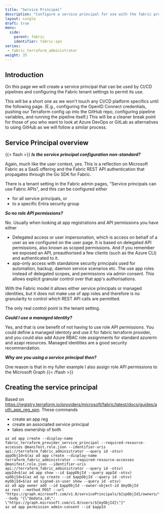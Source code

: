 ```yaml
---
title: "Service Principal"
description: "Configure a service principal for use with the fabric provider."
layout: single
draft: true
menu:
  side:
    parent: fabric
    identifier: fabric-spn
series:
 - fabric_terraform_administrator
weight: 35
---
```


## Introduction

On this page we will create a service principal that can be used by CI/CD pipelines and configuring the Fabric tenant settings to permit its use.

This will be a short one as we won't touch any CI/CD platform specifics until the following page. (E.g., configuring the OpenID Connect credentials, pushing our Terraform config up into the GitHub repo, configuring pipeline variables, and running the pipeline itself.) This will be a cleaner break point for those of you who want to look at Azure DevOps or GitLab as alternatives to using GitHub as we will follow a similar process.

## Service Principal overview

{{< flash >}}
**_Is the service principal configuration non-standard?_**

Again, much like the user context, yes. This is a reflection on Microsoft Fabric as a SaaS offering and the Fabric REST API authentication that propagates through the Go SDK for Fabric.

There is a tenant setting in the Fabric admin pages, "Service principals can use Fabric APIs", and this can be configured either

- for all service principals, or
- to a specific Entra security group

**_So no role API permissions?_**

No. Usually when looking at app registrations and API permissions you have either

- Delegated access or user impersonation, which is access on behalf of a user as we configured on the user  page. It is based on delegated API permissions, also known as scoped permissions. And if you remember we exposed an API, preauthorised a few clients (such as the Azure CLI) and authenticated to it.
- app-only access with standalone security principals used for automation, backup, daemon service scenarios  etc. The use app roles instead of delegated scopes, and permissions via admin consent. This allows explicit granular control over that app's authorisations.

With the Fabric model it allows either service principals or managed identities, but it does not make use of app roles and therefore is no granularity to control _which_ REST API calls are permitted.

The only real control point is the tenant setting.

**_Could I use a managed identity?_**

Yes, and that is one benefit of not having to use role API permissions. You could define a managed identoty and use it for fabric terraform provider, and you could also add Azure RBAC role assignments for standard azurerm and azapi resources. Managed identities are a good security recommendation.

**_Why are you using a service principal then?_**

One reason is that in my fuller example I also assign role API permissions to the Microsoft Graph
{{< /flash >}}

## Creating the service principal

Based on <https://registry.terraform.io/providers/microsoft/fabric/latest/docs/guides/auth_app_reg_spn>. These commands

- create an app reg
- create an associated service principal
- takes ownership of both

```shell
az ad app create --display-name fabric_terraform_provider_service_principal --required-resource-accesses @manifest.role.json --identifier-uris api://terraform_fabric_administrator --query id -otsv)
appObjId=$(az ad app create --display-name terraform_fabric_administrator --required-resource-accesses @manifest.role.json --identifier-uris api://terraform_fabric_administrator --query id -otsv)
appId=$(az ad app show --id $appObjId --query appId -otsv)
spObjId=$(az ad sp create --id $appObjId --query id -otsv)
myObjId=$(az ad signed-in-user show --query id -otsv)
az ad app owner add --id $appObjId --owner-object-id $myObjId
az rest --method POST --url "https://graph.microsoft.com/v1.0/servicePrincipals/${spObjId}/owners/\$ref" --body "{\"@odata.id\": \"https://graph.microsoft.com/v1.0/users/${myObjId}\"}"
az ad app permission admin-consent --id $appId
```

